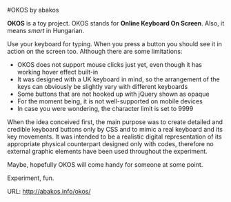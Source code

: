 #OKOS by abakos

**OKOS** is a toy project.
OKOS stands for **Online Keyboard On Screen**.
Also, it means *smart* in Hungarian.

Use your keyboard for typing. When you press a button you should see it in action on the screen too.
Although there are some limitations:
- OKOS does not support mouse clicks just yet, even though it has working hover effect built-in
- It was designed with a UK keyboard in mind, so the arrangement of the keys can obviously be slightly vary with different keyboards
- Some buttons that are not hooked up with jQuery shown as opaque
- For the moment being, it is not well-supported on mobile devices
- In case you were wondering, the character limit is set to 9999

When the idea conceived first, the main purpose was to create detailed and credible keyboard buttons only by CSS and to mimic a real keyboard and its key movements. It was intended to be a realistic digital representation of its appropriate physical counterpart designed only with codes, therefore no external graphic elements have been used throughout the experiment.

Maybe, hopefully OKOS will come handy for someone at some point.

Experiment, fun.

URL: http://abakos.info/okos/
